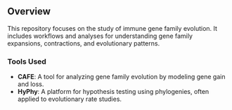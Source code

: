 ## Overview

This repository focuses on the study of immune gene family evolution. It includes workflows and analyses for understanding gene family expansions, contractions, and evolutionary patterns.

### Tools Used
- **CAFE**: A tool for analyzing gene family evolution by modeling gene gain and loss.
- **HyPhy**: A platform for hypothesis testing using phylogenies, often applied to evolutionary rate studies.
